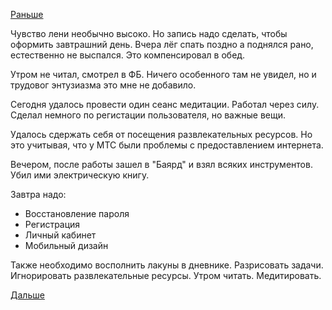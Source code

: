 [Раньше](2018.02.25.md)

Чувство лени необычно высоко. Но запись надо сделать, чтобы оформить завтрашний день.
Вчера лёг спать поздно а поднялся рано, естественно не выспался. Это компенсировал в обед.

Утром не читал, смотрел в ФБ. Ничего особенного там не увидел, но и трудовог энтузиазма это мне не добавило.

Сегодня удалось провести один сеанс медитации.
Работал через силу. Сделал немного по регистации пользователя, но важные вещи.

Удалось сдержать себя от посещения развлекательных ресурсов. Но это учитывая, что у МТС были проблемы с предоставлением интернета.

Вечером, после работы зашел в "Баярд" и взял всяких инструментов. Убил ими электрическую книгу.

Завтра надо:
  * Восстановление пароля
  * Регистрация
  * Личный кабинет
  * Мобильный дизайн

Также необходимо восполнить лакуны в дневнике.
Разрисовать задачи.
Игнорировать развлекательные ресурсы.
Утром читать.
Медитировать.

[Дальше](2018.02.27.md)